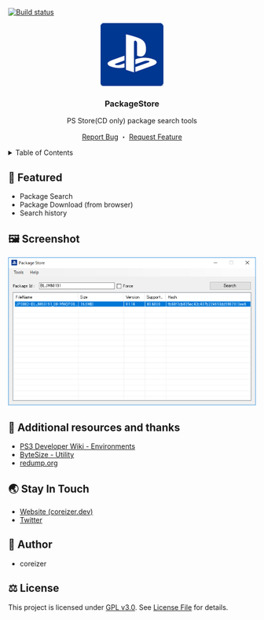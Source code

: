 [![Build status](https://ci.appveyor.com/api/projects/status/5j92bdq3sv9hp7gm?svg=true)](https://ci.appveyor.com/project/coreizer/packagestore)

<div align="center">
  <a href="https://github.com/coreizer/ChatHub">
    <img src="./docs/logo.png" width="128">
  </a>

  <h3 align="center">PackageStore</h3>

  <p>PS Store(CD only) package search tools</p>

  <p align="center">
    <a href="https://github.com/coreizer/PackageStore/issues">Report Bug</a>
    ・
    <a href="https://github.com/coreizer/PackageStore/issues">Request Feature</a>
  </p>
</div>

<details>
  <summary>Table of Contents</summary>
  <ol>
    <li><a href="#👀-featured">Featured</a></li>
    <li><a href="#🖼️-screenshot">Screenshot</a></li>
    <li><a href="#🙏-additional-resources-and-thanks">Additional resources and thanks</a></li>
    <li><a href="#👷-author">Author</a></li>
    <li><a href="#🌏-stay-in-touch">Stay In Touch</a></li>
    <li><a href="#⚖️-license">License</a></li>
  </ol>
</details>

## 👀 Featured

- Package Search
- Package Download (from browser)
- Search history

## 🖼️ Screenshot

![ScreenShot](docs/PackageStore.png)

## 🙏 Additional resources and thanks

- [PS3 Developer Wiki - Environments](https://www.psdevwiki.com/ps3/Environments)
- [ByteSize - Utility](https://github.com/omar/ByteSize)
- [redump.org](http://redump.org/)

## 🌏 Stay In Touch

- [Website (coreizer.dev)](https://www.coreizer.dev)
- [Twitter](https://www.twitter.com/coreizer)

## 👷 Author

- coreizer

## ⚖️ License

This project is licensed under [GPL v3.0](https://opensource.org/license/lgpl-3-0/). See [License File](LICENSE) for details.
